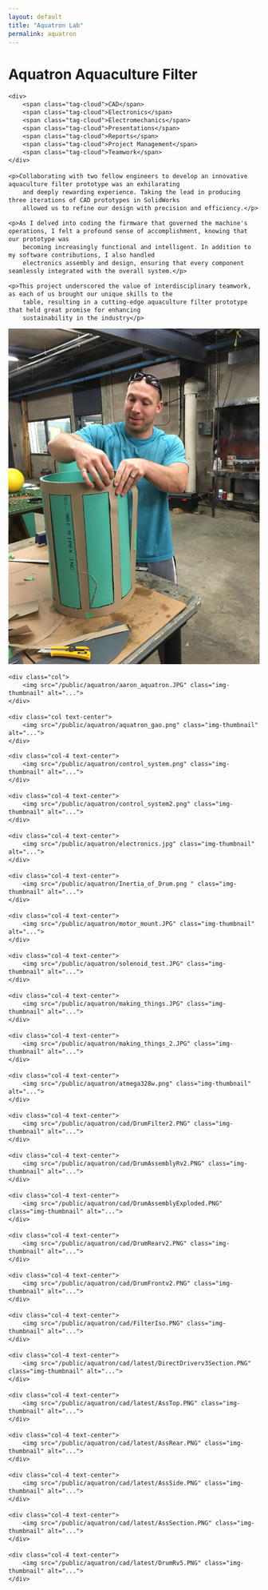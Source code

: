 ```yaml
---
layout: default
title: "Aquatron Lab"
permalink: aquatron
---
```


<!-- <h1>Aquatron Project</h1>

<div class="row">
		<a href="/public/aquatron/aquatron_report.pdf">Final Report</a>
</div> -->

<div class="row align-items-center pb-3">
	<h1>Aquatron Aquaculture Filter</h1>

	<div>
		<span class="tag-cloud">CAD</span>
		<span class="tag-cloud">Electronics</span>
		<span class="tag-cloud">Electromechanics</span>
		<span class="tag-cloud">Presentations</span>
		<span class="tag-cloud">Reports</span>
		<span class="tag-cloud">Project Management</span>
		<span class="tag-cloud">Teamwork</span>
	</div>

	<p>Collaborating with two fellow engineers to develop an innovative aquaculture filter prototype was an exhilarating
		and deeply rewarding experience. Taking the lead in producing three iterations of CAD prototypes in SolidWorks
		allowed us to refine our design with precision and efficiency.</p>

</div>

<div class="row align-items-center pb-3">

	<p>As I delved into coding the firmware that governed the machine's operations, I felt a profound sense of accomplishment, knowing that our prototype was
		becoming increasingly functional and intelligent. In addition to my software contributions, I also handled
		electronics assembly and design, ensuring that every component seamlessly integrated with the overall system.</p>
</div>

<div class="row align-items-center pb-3">

	<p>This project underscored the value of interdisciplinary teamwork, as each of us brought our unique skills to the
		table, resulting in a cutting-edge aquaculture filter prototype that held great promise for enhancing
		sustainability in the industry</p>
</div>


<div class="row align-items-center pb-3">
	<div class="col text-center">
		<img src="/public/aquatron/nadav_aquatron.JPG" class="img-thumbnail" alt="...">
	</div>

	<div class="col">
		<img src="/public/aquatron/aaron_aquatron.JPG" class="img-thumbnail" alt="...">
	</div>

	<div class="col text-center">
		<img src="/public/aquatron/aquatron_gao.png" class="img-thumbnail" alt="...">
	</div>

</div>

<div class="row align-items-center pb-3">

	<div class="col-4 text-center">
		<img src="/public/aquatron/control_system.png" class="img-thumbnail" alt="...">
	</div>

	<div class="col-4 text-center">
		<img src="/public/aquatron/control_system2.png" class="img-thumbnail" alt="...">
	</div>

	<div class="col-4 text-center">
		<img src="/public/aquatron/electronics.jpg" class="img-thumbnail" alt="...">
	</div>

	<div class="col-4 text-center">
		<img src="/public/aquatron/Inertia_of_Drum.png " class="img-thumbnail" alt="...">
	</div>

	<div class="col-4 text-center">
		<img src="/public/aquatron/motor_mount.JPG" class="img-thumbnail" alt="...">
	</div>

	<div class="col-4 text-center">
		<img src="/public/aquatron/solenoid_test.JPG" class="img-thumbnail" alt="...">
	</div>

	<div class="col-4 text-center">
		<img src="/public/aquatron/making_things.JPG" class="img-thumbnail" alt="...">
	</div>

	<div class="col-4 text-center">
		<img src="/public/aquatron/making_things_2.JPG" class="img-thumbnail" alt="...">
	</div>

	<div class="col-4 text-center">
		<img src="/public/aquatron/atmega328w.png" class="img-thumbnail" alt="...">
	</div>

	<div class="col-4 text-center">
		<img src="/public/aquatron/cad/DrumFilter2.PNG" class="img-thumbnail" alt="...">
	</div>

	<div class="col-4 text-center">
		<img src="/public/aquatron/cad/DrumAssemblyRv2.PNG" class="img-thumbnail" alt="...">
	</div>

	<div class="col-4 text-center">
		<img src="/public/aquatron/cad/DrumAssemblyExploded.PNG" class="img-thumbnail" alt="...">
	</div>

	<div class="col-4 text-center">
		<img src="/public/aquatron/cad/DrumRearv2.PNG" class="img-thumbnail" alt="...">
	</div>

	<div class="col-4 text-center">
		<img src="/public/aquatron/cad/DrumFrontv2.PNG" class="img-thumbnail" alt="...">
	</div>

	<div class="col-4 text-center">
		<img src="/public/aquatron/cad/FilterIso.PNG" class="img-thumbnail" alt="...">
	</div>

	<div class="col-4 text-center">
		<img src="/public/aquatron/cad/latest/DirectDriverv3Section.PNG" class="img-thumbnail" alt="...">
	</div>

	<div class="col-4 text-center">
		<img src="/public/aquatron/cad/latest/AssTop.PNG" class="img-thumbnail" alt="...">
	</div>

	<div class="col-4 text-center">
		<img src="/public/aquatron/cad/latest/AssRear.PNG" class="img-thumbnail" alt="...">
	</div>

	<div class="col-4 text-center">
		<img src="/public/aquatron/cad/latest/AssSide.PNG" class="img-thumbnail" alt="...">
	</div>

	<div class="col-4 text-center">
		<img src="/public/aquatron/cad/latest/AssSection.PNG" class="img-thumbnail" alt="...">
	</div>

	<div class="col-4 text-center">
		<img src="/public/aquatron/cad/latest/DrumRv5.PNG" class="img-thumbnail" alt="...">
	</div>

</div>